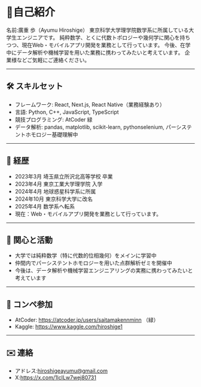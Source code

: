 # 👋自己紹介 
名前:廣重 歩（Ayumu Hiroshige）
東京科学大学理学院数学系に所属している大学生エンジニアです。
純粋数学、とくに代数トポロジーや幾何学に関心を持ちつつ、現在Web・モバイルアプリ開発を業務として行っています。
今後、在学中にデータ解析や機械学習を用いた業務に携わってみたいと考えています。
企業様などご気軽にご連絡ください。

---

## 🛠️ スキルセット

- フレームワーク: React, Next.js, React Native（業務経験あり）
- 言語: Python, C++, JavaScript, TypeScript
- 競技プログラミング: AtCoder 緑
- データ解析: pandas, matplotlib, scikit-learn, pythonselenium, パーシステントホモロジー基礎理解中

---

## 📘 経歴

- 2023年3月 埼玉県立所沢北高等学校 卒業  
- 2023年4月 東京工業大学理学院 入学  
- 2024年4月 地球惑星科学系に所属  
- 2024年10月 東京科学大学に改名  
- 2025年4月 数学系へ転系  
- 現在：Web・モバイルアプリ開発を業務として行っています。

---

## 🌱 関心と活動

- 大学では純粋数学（特に代数的位相幾何）をメインに学習中
- 仲間内でパーシステントホモロジーを用いた点群解析ゼミを開催中
- 今後は、データ解析や機械学習エンジニアリングの実務に携わってみたいと考えています

---

## 🧠 コンペ参加

- AtCoder: https://atcoder.jp/users/saitamakennminn （緑）
- Kaggle: https://www.kaggle.com/hiroshige1

---

## ✉️ 連絡

- アドレス:hiroshigeayumu@gmail.com
- X:https://x.com/1lcILw7wej80731
